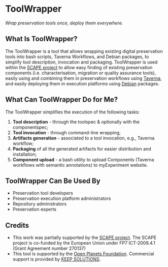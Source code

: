 # ToolWrapper

*Wrap preservation tools once, deploy them everywhere.*

What Is ToolWrapper?
--------------------
The ToolWrapper is a tool that allows wrapping existing digital preservation tools into bash scripts, Taverna Workflows, and Debian packages, to simplify tool description, invocation and packaging. ToolWrapper is used within the [SCAPE project](http://www.scape-project.eu) to allow easy finding of existing preservation components (i.e. characterisation, migration or quality assurance tools), easily using and combining them in preservation workflows using [Taverna](http://www.taverna.org.uk), and easily deploying them in execution platforms using [Debian](https://www.debian.org) packages.

What Can ToolWrapper Do for Me?
-------------------------------

The ToolWrapper simplifies the execution of the following tasks:

1. **Tool description** - through the toolspec & optionally with the componentspec;
2. **Tool invocation** - through command-line wrapping;
3. **Artifacts generation** - associated to a tool invocation, e.g., Taverna workflow;
4. **Packaging** of all the generated artifacts for easier distribution and installation;
5. **Component upload** - a bash utility to upload Components (Taverna workflows with semantic annotations) to myExperiment website.

ToolWrapper Can Be Used By
--------------------------

* Preservation tool developers
* Preservation execution platform administrators
* Repository administrators
* Preservation experts

Credits
-------

* This work was partially supported by the [SCAPE project](http://scape-project.eu). The SCAPE project is co-funded
by the European Union under FP7 ICT-2009.4.1 (Grant Agreement number 270137)
* This tool is supported by the [Open Planets Foundation](http://www.openplanetsfoundation.org/). Commercial support is provided by [KEEP SOLUTIONS](http://www.keep.pt/).
